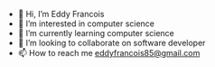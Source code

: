 - 👋 Hi, I’m Eddy Francois
- 👀 I’m interested in computer science
- 🌱 I’m currently learning computer science 
- 💞️ I’m looking to collaborate on software developer 
- 📫 How to reach me eddyfrancois85@gmail.com

<!---
eddyFrancois/eddyFrancois is a ✨ special ✨ repository because its `README.md` (this file) appears on your GitHub profile.
You can click the Preview link to take a look at your changes.
--->
